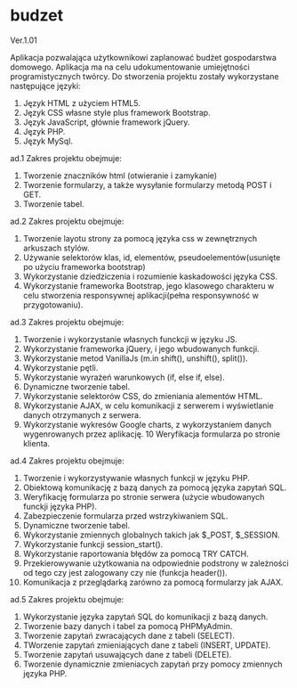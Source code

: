 ﻿# budzet
Ver.1.01

Aplikacja pozwalająca użytkownikowi zaplanować budżet gospodarstwa domowego.
Aplikacja ma na celu udokumentowanie umiejętności programistycznych twórcy.
Do stworzenia projektu zostały wykorzystane następujące języki:

1. Język HTML z użyciem HTML5.
2. Język CSS własne style plus framework Bootstrap.
3. Język JavaScript, głównie framework jQuery. 
4. Język PHP.
5. Język MySql. 


ad.1 
Zakres projektu obejmuje:

1. Tworzenie znaczników html (otwieranie i zamykanie) 
2. Tworzenie formularzy, a także wysyłanie formularzy metodą POST i GET. 
3. Tworzenie tabel.

ad.2 
Zakres projektu obejmuje:

1. Tworzenie layotu strony za pomocą języka css w zewnętrznych arkuszach stylów.
2. Używanie selektorów klas, id, elementów, pseudoelementów(usunięte po użyciu frameworka bootstrap)
3. Wykorzystanie dziedziczenia i rozumienie kaskadowości języka CSS. 
4. Wykorzystanie frameworka Bootstrap, jego klasowego charakteru w celu stworzenia responsywnej aplikacji(pełna responsywność w przygotowaniu).

ad.3 
Zakres projektu obejmuje: 

1. Tworzenie i wykorzystanie własnych funckcji w języku JS. 
2. Wykorzystanie frameworka jQuery, i jego wbudowanych funkcji.
3. Wykorzystanie metod VanillaJs (m.in shift(), unshift(), split()).
4. Wykorzystanie pętli. 
5. Wykorzystanie wyrażeń warunkowych (if, else if, else).
6. Dynamiczne tworzenie tabel. 
7. Wykorzystanie selektorów CSS, do zmieniania alementów HTML. 
8. Wykorzystanie AJAX, w celu komunikacji z serwerem i wyświetlanie danych otrzymanych z serwera. 
9. Wykorzystanie wykresów Google charts, z wykorzystaniem danych wygenrowanych przez aplikację. 
10 Weryfikacja formularza po stronie klienta. 


ad.4
Zakres projektu obejmuje: 

1. Tworzenie i wykorzystywanie własnych funkcji w języku PHP. 
2. Obiektową komunikację z bazą danych za pomocą języka zapytań SQL. 
3. Weryfikację formularza po stronie serwera (użycie wbudowanych funckji języka PHP).
4. Zabezpieczenie formularza przed wstrzykiwaniem SQL. 
5. Dynamiczne tworzenie tabel.
6. Wykorzystanie zmiennych globalnych takich jak $_POST, $_SESSION.
7. Wykorzystanie funkcji session_start().
8. Wykorzystanie raportowania błędów za pomocą TRY CATCH. 
9. Przekierowywanie użytkowania na odpowiednie podstrony w zależności od tego czy jest zalogowany czy nie (funkcja header()).
10. Komunikacja z przeglądarką zarówno za pomocą formularzy jak AJAX.

ad.5 
Zakres projektu obejmuje: 

1. Wykorzystanie języka zapytań SQL do komunikacji z bazą danych.
2. Tworzenie bazy danych i tabel za pomocą PHPMyAdmin.
3. Tworzenie zapytań zwracających dane z tabeli (SELECT).
4. TWorzenie zapytań zmieniających dane z tabeli (INSERT, UPDATE).
5. Tworzenie zapytań usuwających dane z tabeli (DELETE). 
6. Tworzenie dynamicznie zmieniacych zapytań przy pomocy zmiennych języka PHP. 



